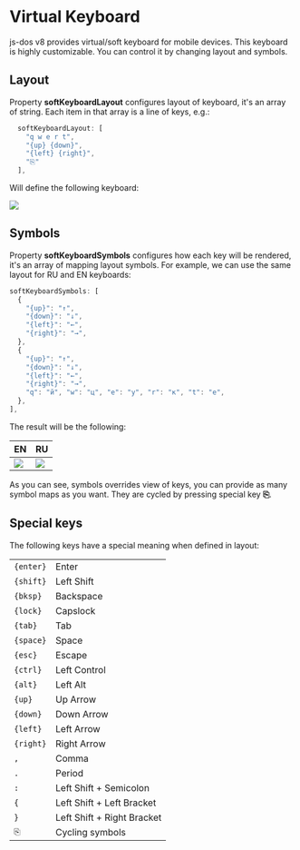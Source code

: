 # Virtual Keyboard

js-dos v8 provides virtual/soft keyboard for mobile devices.
This keyboard is highly customizable. You can control it by changing layout and symbols.

## Layout

Property **softKeyboardLayout** configures layout of keyboard, it's an array of string. Each item in that array
is a line of keys, e.g.:

```Javascript
  softKeyboardLayout: [
    "q w e r t",
    "{up} {down}",
    "{left} {right}",
    "⎘"
  ],
```

Will define the following keyboard:

![](softKeyboard-1.jpg)

## Symbols

Property **softKeyboardSymbols** configures how each key will be rendered, it's an array of mapping layout symbols.
For example, we can use the same layout for RU and EN keyboards:

```Javascript
softKeyboardSymbols: [
  {
    "{up}": "↑",
    "{down}": "↓",
    "{left}": "←",
    "{right}": "→",
  },
  {
    "{up}": "↑",
    "{down}": "↓",
    "{left}": "←",
    "{right}": "→",
    "q": "й", "w": "ц", "e": "у", "r": "к", "t": "е",
  },
],
```

The result will be the following:

| EN                      | RU                      |
|-------------------------|-------------------------|
| ![](softKeyboard-1.jpg) | ![](softKeyboard-2.jpg) |

As you can see, symbols overrides view of keys, you can provide as many symbol maps as you want. 
They are cycled by pressing special key **⎘**.

## Special keys

The following keys have a special meaning when defined in layout:

|           |                            |
|-----------|----------------------------|
| `{enter}` | Enter                      |
| `{shift}` | Left Shift                 |
| `{bksp}`  | Backspace                  |
| `{lock}`  | Capslock                   |
| `{tab}`   | Tab                        |
| `{space}` | Space                      |
| `{esc}`   | Escape                     |
| `{ctrl}`  | Left Control               |
| `{alt}`   | Left Alt                   |
| `{up}`    | Up Arrow                   |
| `{down}`  | Down Arrow                 |
| `{left}`  | Left Arrow                 |
| `{right}` | Right Arrow                |
| `,`       | Comma                      |
| `.`       | Period                     |
| `:`       | Left Shift + Semicolon     |
| `{`       | Left Shift + Left Bracket  |
| `}`       | Left Shift + Right Bracket |
| `⎘`       | Cycling symbols            |
